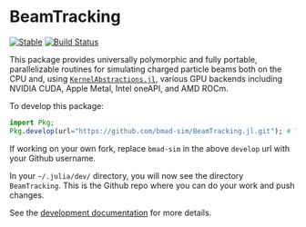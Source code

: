 # BeamTracking

[![Stable](https://img.shields.io/badge/docs-stable-blue.svg)](https://bmad-sim.github.io/BeamTracking.jl/)
[![Build Status](https://github.com/bmad-sim/BeamTracking.jl/actions/workflows/CI.yml/badge.svg?branch=main)](https://github.com/bmad-sim/BeamTracking.jl/actions/workflows/CI.yml?query=branch%3Amain)

This package provides universally polymorphic and fully portable, parallelizable routines for simulating charged particle beams both on the CPU and, using [`KernelAbstractions.jl`](https://github.com/JuliaGPU/KernelAbstractions.jl), various GPU backends including NVIDIA CUDA, Apple Metal, Intel oneAPI, and AMD ROCm.

To develop this package:

```julia
import Pkg;
Pkg.develop(url="https://github.com/bmad-sim/BeamTracking.jl.git"); # This package! Replace bmad-sim with your username if working on a fork
```

If working on your own fork, replace `bmad-sim` in the above `develop` url with your Github username.

In your `~/.julia/dev/` directory, you will now see the directory `BeamTracking`. This is the Github repo where you can do your work and push changes.

See the [development documentation](https://bmad-sim.github.io/BeamTracking.jl/dev/) for more details.


